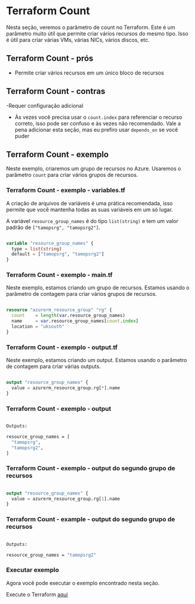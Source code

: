 # Terraform Count

Nesta seção, veremos o parâmetro de count no Terraform. Este é um parâmetro muito útil que permite criar vários recursos do mesmo tipo. Isso é útil para criar várias VMs, várias NICs, vários discos, etc.

## Terraform Count - prós

- Permite criar vários recursos em um único bloco de recursos

## Terraform Count - contras

-Requer configuração adicional
- Às vezes você precisa usar o `count.index` para referenciar o recurso correto, isso pode ser confuso e às vezes não recomendado. Vale a pena adicionar esta seção, mas eu prefiro usar `depends_on` se você puder

## Terraform Count - exemplo

Neste exemplo, criaremos um grupo de recursos no Azure. Usaremos o parâmetro `count` para criar vários grupos de recursos.

### Terraform Count - exemplo - variables.tf

A criação de arquivos de variáveis ​​é uma prática recomendada, isso permite que você mantenha todas as suas variáveis ​​em um só lugar.

A variável `resource_group_names` é do tipo `list(string)` e tem um valor padrão de `["tamopsrg", "tamopsrg2"]`.

```terraform

variable "resource_group_names" {
  type = list(string)
  default = ["tamopsrg", "tamopsrg2"]
}

```

### Terraform Count - exemplo - main.tf

Neste exemplo, estamos criando um grupo de recursos. Estamos usando o parâmetro de contagem para criar vários grupos de recursos.

```terraform

resource "azurerm_resource_group" "rg" {
  count    = length(var.resource_group_names)
  name     = var.resource_group_names[count.index]
  location = "uksouth"
}

```

### Terraform Count - exemplo - output.tf

Neste exemplo, estamos criando um output. Estamos usando o parâmetro de contagem para criar várias outputs.

```terraform

output "resource_group_names" {
  value = azurerm_resource_group.rg[*].name
}

```

### Terraform Count - exemplo - output

```bash

Outputs:

resource_group_names = [
  "tamopsrg",
  "tamopsrg2",
]

```

### Terraform Count - exemplo - output do segundo grupo de recursos

```terraform

output "resource_group_names" {
  value = azurerm_resource_group.rg[1].name
}

```

### Terraform Count - example - output do segundo grupo de recursos

```bash

Outputs:

resource_group_names = "tamopsrg2"

```

### Executar exemplo

Agora você pode executar o exemplo encontrado nesta seção.

Execute o Terraform [aqui](https://github.com/thiago88sp/terraform-treinamento/tree/master/4-terraform-advanced/3-count/terraform)